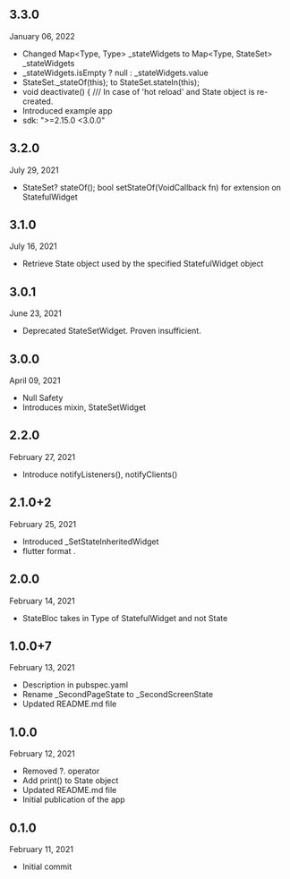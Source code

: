 
## 3.3.0
 January 06, 2022
- Changed  Map<Type, Type> _stateWidgets to Map<Type, StateSet> _stateWidgets
- _stateWidgets.isEmpty ? null : _stateWidgets.value
- StateSet._stateOf(this); to StateSet.stateIn(this);
- void deactivate() { /// In case of 'hot reload' and State object is re-created.
- Introduced example app
- sdk: ">=2.15.0 <3.0.0"

## 3.2.0
 July 29, 2021
- StateSet? stateOf(); bool setStateOf(VoidCallback fn) for extension on StatefulWidget

## 3.1.0
 July 16, 2021
- Retrieve State object used by the specified StatefulWidget object

## 3.0.1
 June 23, 2021
- Deprecated StateSetWidget. Proven insufficient.

## 3.0.0
 April 09, 2021
- Null Safety
- Introduces mixin, StateSetWidget

## 2.2.0
 February 27, 2021
- Introduce notifyListeners(), notifyClients()

## 2.1.0+2
 February 25, 2021
- Introduced _SetStateInheritedWidget
- flutter format .

## 2.0.0
 February 14, 2021
- StateBloc takes in Type of StatefulWidget and not State

## 1.0.0+7
 February 13, 2021
- Description in pubspec.yaml
- Rename _SecondPageState to _SecondScreenState
- Updated README.md file

## 1.0.0
 February 12, 2021
- Removed ?. operator
- Add print() to State object
- Updated README.md file
- Initial publication of the app

## 0.1.0
 February 11, 2021
- Initial commit